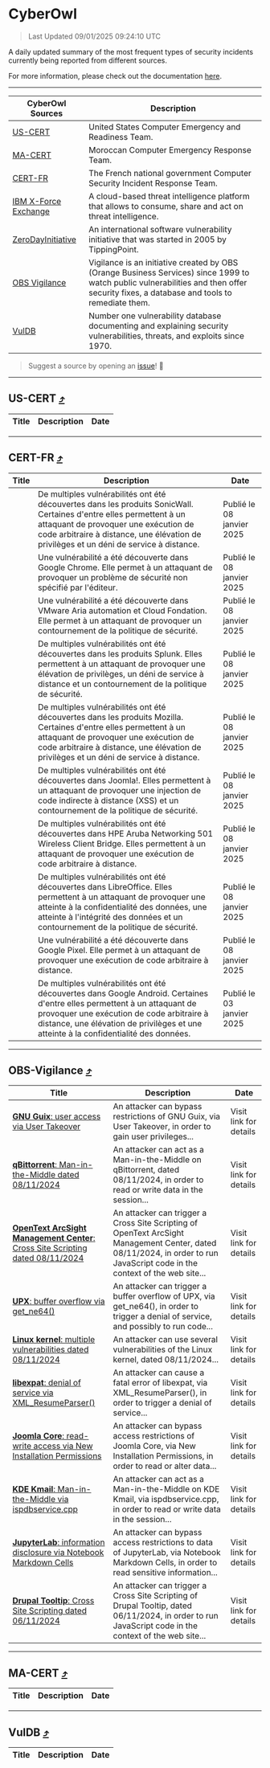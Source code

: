 
 <div id='top'></div>

# CyberOwl

 > Last Updated 09/01/2025 09:24:10 UTC
 
 A daily updated summary of the most frequent types of security incidents currently being reported from different sources.
 
 For more information, please check out the documentation [here](./docs/README.md).
 
 ---
 |CyberOwl Sources|Description|
 |---|---|
 |[US-CERT](#us-cert-arrow_heading_up)|United States Computer Emergency and Readiness Team.|
 |[MA-CERT](#ma-cert-arrow_heading_up)|Moroccan Computer Emergency Response Team.|
 |[CERT-FR](#cert-fr-arrow_heading_up)|The French national government Computer Security Incident Response Team.|
 |[IBM X-Force Exchange](#ibmcloud-arrow_heading_up)|A cloud-based threat intelligence platform that allows to consume, share and act on threat intelligence.|
 |[ZeroDayInitiative](#zerodayinitiative-arrow_heading_up)|An international software vulnerability initiative that was started in 2005 by TippingPoint.|
 |[OBS Vigilance](#obs-vigilance-arrow_heading_up)|Vigilance is an initiative created by OBS (Orange Business Services) since 1999 to watch public vulnerabilities and then offer security fixes, a database and tools to remediate them.|
 |[VulDB](#vuldb-arrow_heading_up)|Number one vulnerability database documenting and explaining security vulnerabilities, threats, and exploits since 1970.|
 
 > Suggest a source by opening an [issue](https://github.com/karimhabush/cyberowl/issues)! :raised_hands:
 ---

## US-CERT [:arrow_heading_up:](#cyberowl)

 |Title|Description|Date|
 |---|---|---|
 
 ---

## CERT-FR [:arrow_heading_up:](#cyberowl)

 |Title|Description|Date|
 |---|---|---|
 |[](https://www.cert.ssi.gouv.fr/avis/CERTFR-2025-AVI-0013/)|De multiples vulnérabilités ont été découvertes dans les produits SonicWall. Certaines d'entre elles permettent à un attaquant de provoquer une exécution de code arbitraire à distance, une élévation de privilèges et un déni de service à distance.|Publié le 08 janvier 2025|
 |[](https://www.cert.ssi.gouv.fr/avis/CERTFR-2025-AVI-0012/)|Une vulnérabilité a été découverte dans Google Chrome. Elle permet à un attaquant de provoquer un problème de sécurité non spécifié par l'éditeur.|Publié le 08 janvier 2025|
 |[](https://www.cert.ssi.gouv.fr/avis/CERTFR-2025-AVI-0011/)|Une vulnérabilité a été découverte dans VMware Aria automation et Cloud Fondation. Elle permet à un attaquant de provoquer un contournement de la politique de sécurité.|Publié le 08 janvier 2025|
 |[](https://www.cert.ssi.gouv.fr/avis/CERTFR-2025-AVI-0010/)|De multiples vulnérabilités ont été découvertes dans les produits Splunk. Elles permettent à un attaquant de provoquer une élévation de privilèges, un déni de service à distance et un contournement de la politique de sécurité.|Publié le 08 janvier 2025|
 |[](https://www.cert.ssi.gouv.fr/avis/CERTFR-2025-AVI-0009/)|De multiples vulnérabilités ont été découvertes dans les produits Mozilla. Certaines d'entre elles permettent à un attaquant de provoquer une exécution de code arbitraire à distance, une élévation de privilèges et un déni de service à distance.|Publié le 08 janvier 2025|
 |[](https://www.cert.ssi.gouv.fr/avis/CERTFR-2025-AVI-0008/)|De multiples vulnérabilités ont été découvertes dans Joomla!. Elles permettent à un attaquant de provoquer une injection de code indirecte à distance (XSS) et un contournement de la politique de sécurité.|Publié le 08 janvier 2025|
 |[](https://www.cert.ssi.gouv.fr/avis/CERTFR-2025-AVI-0007/)|De multiples vulnérabilités ont été découvertes dans HPE Aruba Networking 501 Wireless Client Bridge. Elles permettent à un attaquant de provoquer une exécution de code arbitraire à distance.|Publié le 08 janvier 2025|
 |[](https://www.cert.ssi.gouv.fr/avis/CERTFR-2025-AVI-0006/)|De multiples vulnérabilités ont été découvertes dans LibreOffice. Elles permettent à un attaquant de provoquer une atteinte à la confidentialité des données, une atteinte à l'intégrité des données et un contournement de la politique de sécurité.|Publié le 08 janvier 2025|
 |[](https://www.cert.ssi.gouv.fr/avis/CERTFR-2025-AVI-0005/)|Une vulnérabilité a été découverte dans Google Pixel. Elle permet à un attaquant de provoquer une exécution de code arbitraire à distance.|Publié le 08 janvier 2025|
 |[](https://www.cert.ssi.gouv.fr/avis/CERTFR-2025-AVI-0004/)|De multiples vulnérabilités ont été découvertes dans Google Android. Certaines d'entre elles permettent à un attaquant de provoquer une exécution de code arbitraire à distance, une élévation de privilèges et une atteinte à la confidentialité des données.|Publié le 03 janvier 2025|
 
 ---

## OBS-Vigilance [:arrow_heading_up:](#cyberowl)

 |Title|Description|Date|
 |---|---|---|
 |[<a href="https://vigilance.fr/vulnerability/GNU-Guix-user-access-via-User-Takeover-45567" class="noirorange"><b>GNU Guix</b>: user access via User Takeover</a>](https://vigilance.fr/vulnerability/GNU-Guix-user-access-via-User-Takeover-45567)|An attacker can bypass restrictions of GNU Guix, via User Takeover, in order to gain user privileges...|Visit link for details|
 |[<a href="https://vigilance.fr/vulnerability/qBittorrent-Man-in-the-Middle-dated-08-11-2024-45566" class="noirorange"><b>qBittorrent</b>: Man-in-the-Middle dated 08/11/2024</a>](https://vigilance.fr/vulnerability/qBittorrent-Man-in-the-Middle-dated-08-11-2024-45566)|An attacker can act as a Man-in-the-Middle on qBittorrent, dated 08/11/2024, in order to read or write data in the session...|Visit link for details|
 |[<a href="https://vigilance.fr/vulnerability/OpenText-ArcSight-Management-Center-Cross-Site-Scripting-dated-08-11-2024-45565" class="noirorange"><b>OpenText ArcSight Management Center</b>: Cross Site Scripting dated 08/11/2024</a>](https://vigilance.fr/vulnerability/OpenText-ArcSight-Management-Center-Cross-Site-Scripting-dated-08-11-2024-45565)|An attacker can trigger a Cross Site Scripting of OpenText ArcSight Management Center, dated 08/11/2024, in order to run JavaScript code in the context of the web site...|Visit link for details|
 |[<a href="https://vigilance.fr/vulnerability/UPX-buffer-overflow-via-get-ne64-43979" class="noirorange"><b>UPX</b>: buffer overflow via get_ne64()</a>](https://vigilance.fr/vulnerability/UPX-buffer-overflow-via-get-ne64-43979)|An attacker can trigger a buffer overflow of UPX, via get_ne64(), in order to trigger a denial of service, and possibly to run code...|Visit link for details|
 |[<a href="https://vigilance.fr/vulnerability/Linux-kernel-multiple-vulnerabilities-dated-08-11-2024-45563" class="noirorange"><b>Linux kernel</b>: multiple vulnerabilities dated 08/11/2024</a>](https://vigilance.fr/vulnerability/Linux-kernel-multiple-vulnerabilities-dated-08-11-2024-45563)|An attacker can use several vulnerabilities of the Linux kernel, dated 08/11/2024...|Visit link for details|
 |[<a href="https://vigilance.fr/vulnerability/libexpat-denial-of-service-via-XML-ResumeParser-45562" class="noirorange"><b>libexpat</b>: denial of service via XML_ResumeParser()</a>](https://vigilance.fr/vulnerability/libexpat-denial-of-service-via-XML-ResumeParser-45562)|An attacker can cause a fatal error of libexpat, via XML_ResumeParser(), in order to trigger a denial of service...|Visit link for details|
 |[<a href="https://vigilance.fr/vulnerability/Joomla-Core-read-write-access-via-New-Installation-Permissions-45561" class="noirorange"><b>Joomla Core</b>: read-write access via New Installation Permissions</a>](https://vigilance.fr/vulnerability/Joomla-Core-read-write-access-via-New-Installation-Permissions-45561)|An attacker can bypass access restrictions of Joomla Core, via New Installation Permissions, in order to read or alter data...|Visit link for details|
 |[<a href="https://vigilance.fr/vulnerability/KDE-Kmail-Man-in-the-Middle-via-ispdbservice-cpp-45558" class="noirorange"><b>KDE Kmail</b>: Man-in-the-Middle via ispdbservice.cpp</a>](https://vigilance.fr/vulnerability/KDE-Kmail-Man-in-the-Middle-via-ispdbservice-cpp-45558)|An attacker can act as a Man-in-the-Middle on KDE Kmail, via ispdbservice.cpp, in order to read or write data in the session...|Visit link for details|
 |[<a href="https://vigilance.fr/vulnerability/JupyterLab-information-disclosure-via-Notebook-Markdown-Cells-45557" class="noirorange"><b>JupyterLab</b>: information disclosure via Notebook Markdown Cells</a>](https://vigilance.fr/vulnerability/JupyterLab-information-disclosure-via-Notebook-Markdown-Cells-45557)|An attacker can bypass access restrictions to data of JupyterLab, via Notebook Markdown Cells, in order to read sensitive information...|Visit link for details|
 |[<a href="https://vigilance.fr/vulnerability/Drupal-Tooltip-Cross-Site-Scripting-dated-06-11-2024-45555" class="noirorange"><b>Drupal Tooltip</b>: Cross Site Scripting dated 06/11/2024</a>](https://vigilance.fr/vulnerability/Drupal-Tooltip-Cross-Site-Scripting-dated-06-11-2024-45555)|An attacker can trigger a Cross Site Scripting of Drupal Tooltip, dated 06/11/2024, in order to run JavaScript code in the context of the web site...|Visit link for details|
 
 ---

## MA-CERT [:arrow_heading_up:](#cyberowl)

 |Title|Description|Date|
 |---|---|---|
 
 ---

## VulDB [:arrow_heading_up:](#cyberowl)

 |Title|Description|Date|
 |---|---|---|
 